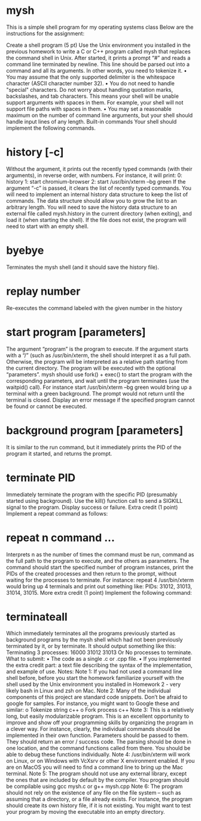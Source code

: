 # mysh

This is a simple shell program for my operating systems class
Below are the instructions for the assignment:


Create a shell program (5 pt)
Use the Unix environment you installed in the previous homework to write a C or C++
program called mysh that replaces the command shell in Unix. After started, it prints a
prompt “#” and reads a command line terminated by newline. This line should be
parsed out into a command and all its arguments. In other words, you need to tokenize
it.
• You may assume that the only supported delimiter is the whitespace character
(ASCII character number 32).
• You do not need to handle "special" characters. Do not worry about handling
quotation marks, backslashes, and tab characters. This means your shell will be
unable support arguments with spaces in them. For example, your shell will not
support file paths with spaces in them.
• You may set a reasonable maximum on the number of command line arguments,
but your shell should handle input lines of any length.
Built-in commands
Your shell should implement the following commands.
# history [-c]
Without the argument, it prints out the recently typed commands (with their
arguments), in reverse order, with numbers. For instance, it will print:
0: history
1: start chromium-browser
2: start /usr/bin/xterm –bg green
If the argument “-c” is passed, it clears the list of recently typed commands. You will
need to implement an internal history data structure to keep the list of commands. The
data structure should allow you to grow the list to an arbitrary length.
You will need to save the history data structure to an external file called mysh.history in
the current directory (when exiting), and load it (when starting the shell). If the file does
not exist, the program will need to start with an empty shell.
# byebye
Terminates the mysh shell (and it should save the history file).
# replay number
Re-executes the command labeled with the given number in the history
# start program [parameters]
The argument “program” is the program to execute. If the argument starts with a “/”
(such as /usr/bin/xterm, the shell should interpret it as a full path. Otherwise, the
program will be interpreted as a relative path starting from the current directory.
The program will be executed with the optional “parameters”. mysh should use fork() +
exec() to start the program with the corresponding parameters, and wait until the
program terminates (use the waitpid() call).
For instance
start /usr/bin/xterm –bg green
would bring up a terminal with a green background. The prompt would not return until
the terminal is closed.
Display an error message if the specified program cannot be found or cannot be
executed.
# background program [parameters]
It is similar to the run command, but it immediately prints the PID of the program it
started, and returns the prompt.
# terminate PID
Immediately terminate the program with the specific PID (presumably started using
background). Use the kill() function call to send a SIGKILL signal to the program. Display
success or failure.
Extra credit (1 point)
Implement a repeat command as follows:
# repeat n command ...
Interprets n as the number of times the command must be run, command as the full
path to the program to execute, and the others as parameters. The command should
start the specified number of program instances, print the PIDs of the created processes
and then return to the prompt, without waiting for the processes to terminate. For
instance:
repeat 4 /usr/bin/xterm
would bring up 4 terminals and print out something like:
PIDs: 31012, 31013, 31014, 31015.
More extra credit (1 point)
Implement the following command:
# terminateall
Which immediately terminates all the programs previously started as background
programs by the mysh shell which had not been previously terminated by it, or by
terminate. It should output something like this:
Terminating 3 processes: 16000 31012 31013
Or
No processes to terminate.
What to submit:
• The code as a single .c or .cpp file.
• If you implemented the extra credit part: a text file describing the syntax of the
implementation, and example of use.
Notes:
Note 1: If you had not used a command line shell before, before you start the
homework familiarize yourself with the shell used by the Unix environment you installed
in Homework 2 - very likely bash in Linux and zsh on Mac.
Note 2: Many of the individual components of this project are standard code snippets.
Don’t be afraid to google for samples. For instance, you might want to Google these and
similar:
o Tokenize string c++
o Fork process c++
Note 3: This is a relatively long, but easily modularizable program. This is an excellent
opportunity to improve and show off your programming skills by organizing the program
in a clever way. For instance, clearly, the individual commands should be implemented
in their own function. Parameters should be passed to them. They should return an
error / success code. The parsing should be done in one location, and the command
functions called from there.
You should be able to debug these functions individually.
Note 4:
/usr/bin/xterm will work on Linux, or on Windows with VcXsrv or other X environment
enabled. If you are on MacOS you will need to find a command line to bring up the Mac
terminal.
Note 5:
The program should not use any external library, except the ones that are included by
default by the compiler. You program should be compilable using
gcc mysh.c
or
g++ mysh.cpp
Note 6:
The program should not rely on the existence of any file on the file system – such as
assuming that a directory, or a file already exists. For instance, the program should
create its own history file, if it is not existing.
You might want to test your program by moving the executable into an empty directory.
